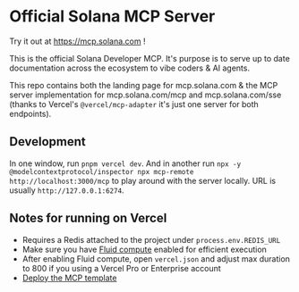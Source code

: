 # Official Solana MCP Server

Try it out at https://mcp.solana.com !

This is the official Solana Developer MCP. It's purpose is to serve up to date documentation across the ecosystem to vibe coders & AI agents.

This repo contains both the landing page for mcp.solana.com & the MCP server implementation for mcp.solana.com/mcp and mcp.solana.com/sse (thanks to Vercel's `@vercel/mcp-adapter` it's just one server for both endpoints).

## Development

In one window, run `pnpm vercel dev`. And in another run `npx -y @modelcontextprotocol/inspector npx mcp-remote http://localhost:3000/mcp` to play around with the server locally. URL is usually `http://127.0.0.1:6274`.

## Notes for running on Vercel

- Requires a Redis attached to the project under `process.env.REDIS_URL`
- Make sure you have [Fluid compute](https://vercel.com/docs/functions/fluid-compute) enabled for efficient execution
- After enabling Fluid compute, open `vercel.json` and adjust max duration to 800 if you using a Vercel Pro or Enterprise account
- [Deploy the MCP template](https://vercel.com/templates/other/model-context-protocol-mcp-with-vercel-functions)
